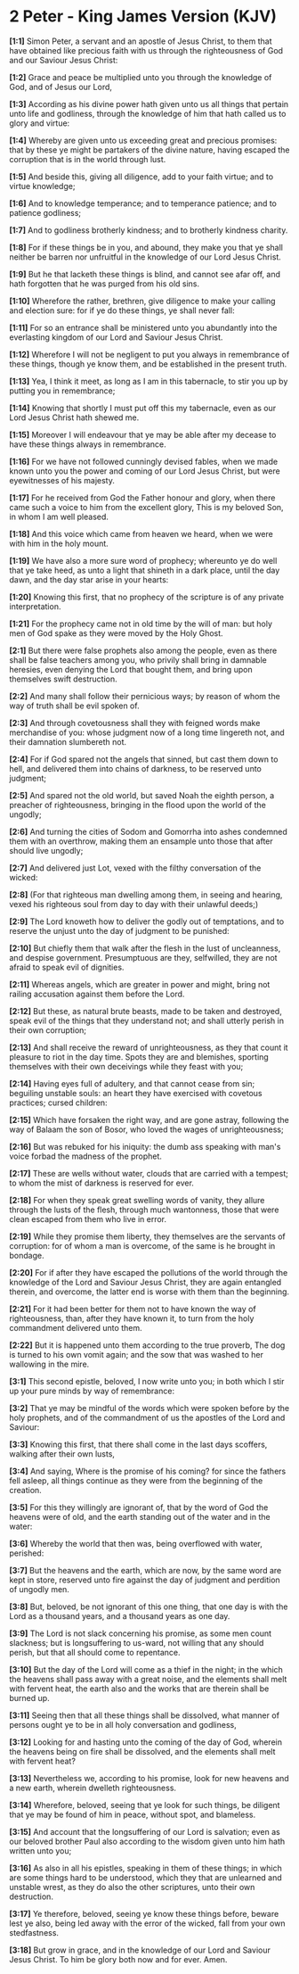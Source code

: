 # 2 Peter - King James Version (KJV)

**[1:1]** Simon Peter, a servant and an apostle of Jesus Christ, to them that have obtained like precious faith with us through the righteousness of God and our Saviour Jesus Christ:

**[1:2]** Grace and peace be multiplied unto you through the knowledge of God, and of Jesus our Lord,

**[1:3]** According as his divine power hath given unto us all things that pertain unto life and godliness, through the knowledge of him that hath called us to glory and virtue:

**[1:4]** Whereby are given unto us exceeding great and precious promises: that by these ye might be partakers of the divine nature, having escaped the corruption that is in the world through lust.

**[1:5]** And beside this, giving all diligence, add to your faith virtue; and to virtue knowledge;

**[1:6]** And to knowledge temperance; and to temperance patience; and to patience godliness;

**[1:7]** And to godliness brotherly kindness; and to brotherly kindness charity.

**[1:8]** For if these things be in you, and abound, they make you that ye shall neither be barren nor unfruitful in the knowledge of our Lord Jesus Christ.

**[1:9]** But he that lacketh these things is blind, and cannot see afar off, and hath forgotten that he was purged from his old sins.

**[1:10]** Wherefore the rather, brethren, give diligence to make your calling and election sure: for if ye do these things, ye shall never fall:

**[1:11]** For so an entrance shall be ministered unto you abundantly into the everlasting kingdom of our Lord and Saviour Jesus Christ.

**[1:12]** Wherefore I will not be negligent to put you always in remembrance of these things, though ye know them, and be established in the present truth.

**[1:13]** Yea, I think it meet, as long as I am in this tabernacle, to stir you up by putting you in remembrance;

**[1:14]** Knowing that shortly I must put off this my tabernacle, even as our Lord Jesus Christ hath shewed me.

**[1:15]** Moreover I will endeavour that ye may be able after my decease to have these things always in remembrance.

**[1:16]** For we have not followed cunningly devised fables, when we made known unto you the power and coming of our Lord Jesus Christ, but were eyewitnesses of his majesty.

**[1:17]** For he received from God the Father honour and glory, when there came such a voice to him from the excellent glory, This is my beloved Son, in whom I am well pleased.

**[1:18]** And this voice which came from heaven we heard, when we were with him in the holy mount.

**[1:19]** We have also a more sure word of prophecy; whereunto ye do well that ye take heed, as unto a light that shineth in a dark place, until the day dawn, and the day star arise in your hearts:

**[1:20]** Knowing this first, that no prophecy of the scripture is of any private interpretation.

**[1:21]** For the prophecy came not in old time by the will of man: but holy men of God spake as they were moved by the Holy Ghost.

**[2:1]** But there were false prophets also among the people, even as there shall be false teachers among you, who privily shall bring in damnable heresies, even denying the Lord that bought them, and bring upon themselves swift destruction.

**[2:2]** And many shall follow their pernicious ways; by reason of whom the way of truth shall be evil spoken of.

**[2:3]** And through covetousness shall they with feigned words make merchandise of you: whose judgment now of a long time lingereth not, and their damnation slumbereth not.

**[2:4]** For if God spared not the angels that sinned, but cast them down to hell, and delivered them into chains of darkness, to be reserved unto judgment;

**[2:5]** And spared not the old world, but saved Noah the eighth person, a preacher of righteousness, bringing in the flood upon the world of the ungodly;

**[2:6]** And turning the cities of Sodom and Gomorrha into ashes condemned them with an overthrow, making them an ensample unto those that after should live ungodly;

**[2:7]** And delivered just Lot, vexed with the filthy conversation of the wicked:

**[2:8]** (For that righteous man dwelling among them, in seeing and hearing, vexed his righteous soul from day to day with their unlawful deeds;)

**[2:9]** The Lord knoweth how to deliver the godly out of temptations, and to reserve the unjust unto the day of judgment to be punished:

**[2:10]** But chiefly them that walk after the flesh in the lust of uncleanness, and despise government. Presumptuous are they, selfwilled, they are not afraid to speak evil of dignities.

**[2:11]** Whereas angels, which are greater in power and might, bring not railing accusation against them before the Lord.

**[2:12]** But these, as natural brute beasts, made to be taken and destroyed, speak evil of the things that they understand not; and shall utterly perish in their own corruption;

**[2:13]** And shall receive the reward of unrighteousness, as they that count it pleasure to riot in the day time. Spots they are and blemishes, sporting themselves with their own deceivings while they feast with you;

**[2:14]** Having eyes full of adultery, and that cannot cease from sin; beguiling unstable souls: an heart they have exercised with covetous practices; cursed children:

**[2:15]** Which have forsaken the right way, and are gone astray, following the way of Balaam the son of Bosor, who loved the wages of unrighteousness;

**[2:16]** But was rebuked for his iniquity: the dumb ass speaking with man's voice forbad the madness of the prophet.

**[2:17]** These are wells without water, clouds that are carried with a tempest; to whom the mist of darkness is reserved for ever.

**[2:18]** For when they speak great swelling words of vanity, they allure through the lusts of the flesh, through much wantonness, those that were clean escaped from them who live in error.

**[2:19]** While they promise them liberty, they themselves are the servants of corruption: for of whom a man is overcome, of the same is he brought in bondage.

**[2:20]** For if after they have escaped the pollutions of the world through the knowledge of the Lord and Saviour Jesus Christ, they are again entangled therein, and overcome, the latter end is worse with them than the beginning.

**[2:21]** For it had been better for them not to have known the way of righteousness, than, after they have known it, to turn from the holy commandment delivered unto them.

**[2:22]** But it is happened unto them according to the true proverb, The dog is turned to his own vomit again; and the sow that was washed to her wallowing in the mire.

**[3:1]** This second epistle, beloved, I now write unto you; in both which I stir up your pure minds by way of remembrance:

**[3:2]** That ye may be mindful of the words which were spoken before by the holy prophets, and of the commandment of us the apostles of the Lord and Saviour:

**[3:3]** Knowing this first, that there shall come in the last days scoffers, walking after their own lusts,

**[3:4]** And saying, Where is the promise of his coming? for since the fathers fell asleep, all things continue as they were from the beginning of the creation.

**[3:5]** For this they willingly are ignorant of, that by the word of God the heavens were of old, and the earth standing out of the water and in the water:

**[3:6]** Whereby the world that then was, being overflowed with water, perished:

**[3:7]** But the heavens and the earth, which are now, by the same word are kept in store, reserved unto fire against the day of judgment and perdition of ungodly men.

**[3:8]** But, beloved, be not ignorant of this one thing, that one day is with the Lord as a thousand years, and a thousand years as one day.

**[3:9]** The Lord is not slack concerning his promise, as some men count slackness; but is longsuffering to us-ward, not willing that any should perish, but that all should come to repentance.

**[3:10]** But the day of the Lord will come as a thief in the night; in the which the heavens shall pass away with a great noise, and the elements shall melt with fervent heat, the earth also and the works that are therein shall be burned up.

**[3:11]** Seeing then that all these things shall be dissolved, what manner of persons ought ye to be in all holy conversation and godliness,

**[3:12]** Looking for and hasting unto the coming of the day of God, wherein the heavens being on fire shall be dissolved, and the elements shall melt with fervent heat?

**[3:13]** Nevertheless we, according to his promise, look for new heavens and a new earth, wherein dwelleth righteousness.

**[3:14]** Wherefore, beloved, seeing that ye look for such things, be diligent that ye may be found of him in peace, without spot, and blameless.

**[3:15]** And account that the longsuffering of our Lord is salvation; even as our beloved brother Paul also according to the wisdom given unto him hath written unto you;

**[3:16]** As also in all his epistles, speaking in them of these things; in which are some things hard to be understood, which they that are unlearned and unstable wrest, as they do also the other scriptures, unto their own destruction.

**[3:17]** Ye therefore, beloved, seeing ye know these things before, beware lest ye also, being led away with the error of the wicked, fall from your own stedfastness.

**[3:18]** But grow in grace, and in the knowledge of our Lord and Saviour Jesus Christ. To him be glory both now and for ever. Amen.
